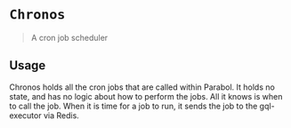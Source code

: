 # `Chronos`

> A cron job scheduler

## Usage

Chronos holds all the cron jobs that are called within Parabol.
It holds no state, and has no logic about how to perform the jobs.
All it knows is when to call the job.
When it is time for a job to run, it sends the job to the gql-executor via Redis.
